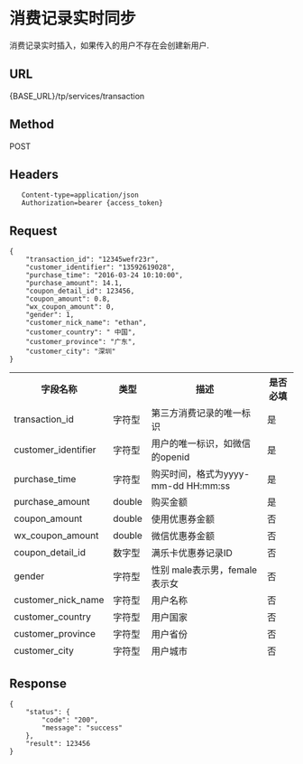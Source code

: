 # 消费记录实时同步

消费记录实时插入，如果传入的用户不存在会创建新用户.

## URL
   {BASE_URL}/tp/services/transaction

## Method
   POST

## Headers
```
   Content-type=application/json
   Authorization=bearer {access_token}
```

## Request
```
{
    "transaction_id": "12345wefr23r",
    "customer_identifier": "13592619028",
    "purchase_time": "2016-03-24 10:10:00",
    "purchase_amount": 14.1,
    "coupon_detail_id": 123456,
    "coupon_amount": 0.8,
    "wx_coupon_amount": 0,
    "gender": 1,
    "customer_nick_name": "ethan",
    "customer_country": " 中国",
    "customer_province": "广东",
    "customer_city": "深圳"
}

```
<table data-tablesaw-sortable>
    <thead>
        <tr>
            <th data-tablesaw-sortable-col data-tablesaw-sortable-default-col>字段名称</th>
            <th data-tablesaw-sortable-col>类型</th>
            <th data-tablesaw-sortable-col>描述</th>
            <th data-tablesaw-sortable-col>是否必填</th>
        </tr>
	<tr>
            <td>transaction_id</th>
            <td>字符型</th>
            <td>第三方消费记录的唯一标识</th>
            <td>是</th>
        </tr>
	<tr>
            <td>customer_identifier</th>
            <td>字符型</th>
            <td>用户的唯一标识，如微信的openid</th>
            <td>是</th>
        </tr>
	<tr>
            <td>purchase_time</th>
            <td>字符型</th>
            <td>购买时间，格式为yyyy-mm-dd HH:mm:ss</th>
            <td>是</th>
        </tr>
	<tr>
            <td>purchase_amount</th>
            <td>double</th>
            <td>购买金额</th>
            <td>是</th>
        </tr>
	<tr>
            <td>coupon_amount</th>
            <td>double</th>
            <td>使用优惠券金额</th>
            <td>否</th>
        </tr>
        <tr>
            <td>wx_coupon_amount</th>
            <td>double</th>
            <td>微信优惠券金额</th>
            <td>否</th>
        </tr>
	<tr>
            <td>coupon_detail_id</th>
            <td>数字型</th>
            <td>满乐卡优惠券记录ID</th>
            <td>否</th>
        </tr>
	<tr>
            <td>gender</th>
            <td>字符型</th>
            <td>性别 male表示男，female表示女</th>
            <td>否</th>
        </tr>
	<tr>
            <td>customer_nick_name</th>
            <td>字符型</th>
            <td>用户名称</th>
            <td>否</th>
        </tr>
	<tr>
            <td>customer_country</th>
            <td>字符型</th>
            <td>用户国家</th>
            <td>否</th>
        </tr>
	<tr>
            <td>customer_province</th>
            <td>字符型</th>
            <td>用户省份</th>
            <td>否</th>
        </tr>
        <tr>
            <td>customer_city</th>
            <td>字符型</th>
            <td>用户城市</th>
            <td>否</th>
        </tr>
    </thead>
<table>


## Response
```
{
	"status": {
		"code": "200",
		"message": "success"
	},
	"result": 123456
}
```
